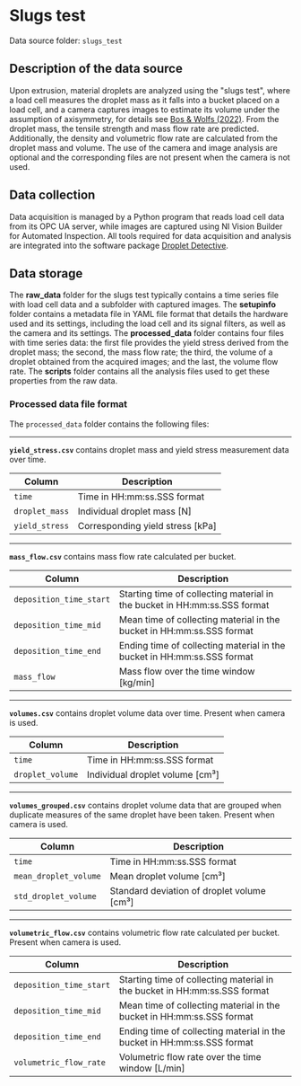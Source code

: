 # Slugs test

Data source folder: `slugs_test`

## Description of the data source

Upon extrusion, material droplets are analyzed using the "slugs test", where a load cell measures the droplet mass as it falls into a bucket placed on a load cell, and a camera captures images to estimate its volume under the assumption of axisymmetry, for details see [Bos & Wolfs (2022)](https://doi.org/10.1007/978-3-031-06116-5_67). From the droplet mass, the tensile strength and mass flow rate are predicted. Additionally, the density and volumetric flow rate are calculated from the droplet mass and volume. The use of the camera and image analysis are optional and the corresponding files are not present when the camera is not used.

## Data collection

Data acquisition is managed by a Python program that reads load cell data from its OPC UA server, while images are captured using NI Vision Builder for Automated Inspection. All tools required for data acquisition and analysis are integrated into the software package [Droplet Detective](https://github.com/3DCP-TUe/DropletDetective). 

## Data storage


The __raw_data__ folder for the slugs test typically contains a time series file with load cell data and a subfolder with captured images. The __setupinfo__ folder contains a metadata file in YAML file format that details the hardware used and its settings, including the load cell and its signal filters, as well as the camera and its settings. The __processed_data__ folder contains four files with time series data: the first file provides the yield stress derived from the droplet mass; the second, the mass flow rate; the third, the volume of a droplet obtained from the acquired images; and the last, the volume flow rate. The __scripts__ folder contains all the analysis files used to get these properties from the raw data.

### Processed data file format

The `processed_data` folder contains the following files:
   
---

**`yield_stress.csv`** contains droplet mass and yield stress measurement data over time.

| Column         | Description                                    |
|----------------|------------------------------------------------|
| `time`         | Time in HH:mm:ss.SSS format                    |
| `droplet_mass` | Individual droplet mass [N]                    |
| `yield_stress` | Corresponding yield stress [kPa]               |

---

**`mass_flow.csv`** contains mass flow rate calculated per bucket.

| Column                  | Description                                                                  |
|-------------------------|------------------------------------------------------------------------------|
| `deposition_time_start` | Starting time of collecting material in the bucket in HH:mm:ss.SSS format    |
| `deposition_time_mid`   | Mean time of collecting material in the bucket in HH:mm:ss.SSS format        |
| `deposition_time_end`   | Ending time of collecting material in the bucket in HH:mm:ss.SSS format      |
| `mass_flow`             | Mass flow over the time window [kg/min]                                      |

---

**`volumes.csv`** contains droplet volume data over time. Present when camera is used.

| Column           | Description                                      |
|------------------|--------------------------------------------------|
| `time`           | Time in HH:mm:ss.SSS format                      |
| `droplet_volume` | Individual droplet volume [cm³]                  |

---

**`volumes_grouped.csv`** contains droplet volume data that are grouped when duplicate measures of the same droplet have been taken. Present when camera is used.

| Column                   | Description                                      |
|--------------------------|--------------------------------------------------|
| `time`                   | Time in HH:mm:ss.SSS format                      |
| `mean_droplet_volume`    | Mean droplet volume [cm³]                        |
| `std_droplet_volume`     | Standard deviation of droplet volume [cm³]       |

---

**`volumetric_flow.csv`** contains volumetric flow rate calculated per bucket. Present when camera is used.

| Column                        | Description                                                                      |
|-------------------------------|----------------------------------------------------------------------------------|
| `deposition_time_start`       | Starting time of collecting material in the bucket in HH:mm:ss.SSS format        |
| `deposition_time_mid`         | Mean time of collecting material in the bucket in HH:mm:ss.SSS format            |
| `deposition_time_end`         | Ending time of collecting material in the bucket in HH:mm:ss.SSS format          |
| `volumetric_flow_rate`        | Volumetric flow rate over the time window [L/min]                                |
